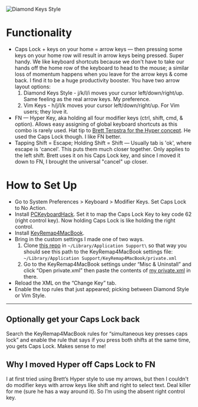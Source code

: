 ![Diamond Keys Style](http://www.evanlovely.com/tricky-name/wp-content/uploads/2013/03/1363396671.jpg)

# Functionality #

* Caps Lock + keys on your home = arrow keys — then pressing some keys on your home row will result in arrow keys being pressed. Super handy. We like keyboard shortcuts because we don't have to take our hands off the home row of the keyboard to head to the mouse; a similar loss of momentum happens when you leave for the arrow keys & come back. I find it to be a huge productivity booster. You have two arrow layout options:
    1. Diamond Keys Style - j/k/l/i moves your cursor left/down/right/up. Same feeling as the real arrow keys. My preference.
    2. Vim Keys - h/j/l/k moves your cursor left/down/right/up. For Vim users; they love it.
* FN — Hyper Key, aka holding all four modifier keys (ctrl, shift, cmd, & option). Allows easy assigning of global keyboard shortcuts as this combo is rarely used. Hat tip to [Brett Terpstra for the Hyper concept](http://brettterpstra.com/2012/12/08/a-useful-caps-lock-key/). He used the Caps Lock though. I like FN better.
* Tapping Shift = Escape; Holding Shift = Shift — Usually tab is 'ok', where escape is 'cancel'. This puts them much closer together. Only applies to the left shift. Brett uses it on his Caps Lock key, and since I moved it down to FN, I brought the universal "cancel" up closer.


# How to Set Up #

* Go to System Preferences > Keyboard > Modifier Keys. Set Caps Lock to No Action. 
* Install [PCKeyboardHack](http://pqrs.org/macosx/keyremap4macbook/pckeyboardhack.html.en). Set it to map the Caps Lock Key to key code 62 (right control key). Now holding Caps Lock is like holding the right control.
* Install [KeyRemap4MacBook](http://pqrs.org/macosx/keyremap4macbook/index.html.en).
* Bring in the custom settings I made one of two ways.
    1. Clone [this repo](https://github.com/EvanLovely/KeyRemap4MacBook) in ` ~/Library/Application Support\ ` so that way you should see this path to the KeyRemap4MacBook settings file: ` ~/Library/Application Support/KeyRemap4MacBook/private.xml ` 
    2. Go to the KeyRemap4MacBook settings under “Misc & Uninstall” and click “Open private.xml” then paste the contents of [my private.xml](https://raw.github.com/EvanLovely/KeyRemap4MacBook/master/private.xml) in there. 
* Reload the XML on the “Change Key” tab.
* Enable the top rules that just appeared; picking between Diamond Style or Vim Style.


* * * 

## Optionally get your Caps Lock back ##

Search the KeyRemap4MacBook rules for “simultaneous key presses caps lock” and enable the rule that says if you press both shifts at the same time, you gets Caps Lock. Makes sense to me!

## Why I moved Hyper off Caps Lock to FN ##

I at first tried using Brett’s Hyper style to use my arrows, but then I couldn't do modifier keys with arrow keys like shift and right to select text. Deal killer for me (sure he has a way around it). So I’m using the absent right control key.